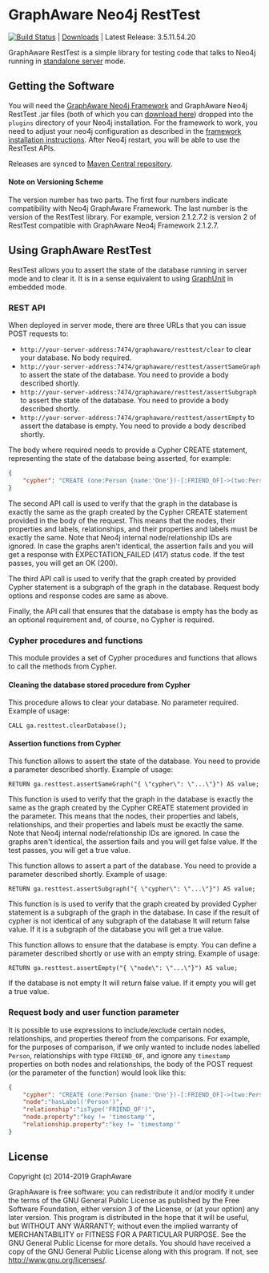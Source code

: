 GraphAware Neo4j RestTest
=========================

[![Build Status](https://travis-ci.org/graphaware/neo4j-resttest.png)](https://travis-ci.org/graphaware/neo4j-resttest) | <a href="http://graphaware.com/downloads/" target="_blank">Downloads</a> | Latest Release: 3.5.11.54.20

GraphAware RestTest is a simple library for testing code that talks to Neo4j running in <a href="http://docs.neo4j.org/chunked/stable/server-installation.html" target="_blank">standalone server</a> mode.

Getting the Software
--------------------

You will need the <a href="https://github.com/graphaware/neo4j-framework" target="_blank">GraphAware Neo4j Framework</a> and GraphAware Neo4j RestTest .jar files (both of which you can <a href="http://graphaware.com/downloads/" target="_blank">download here</a>) dropped
into the `plugins` directory of your Neo4j installation.
For the framework to work, you need to adjust your neo4j configuration as described in the <a href="https://github.com/graphaware/neo4j-framework#server-mode">framework installation instructions</a>.
After Neo4j restart, you will be able to use the RestTest APIs.

Releases are synced to <a href="http://search.maven.org/#search%7Cga%7C1%7Ca%3A%22resttest%22" target="_blank">Maven Central repository</a>.

#### Note on Versioning Scheme

The version number has two parts. The first four numbers indicate compatibility with Neo4j GraphAware Framework.
 The last number is the version of the RestTest library. For example, version 2.1.2.7.2 is version 2 of RestTest
 compatible with GraphAware Neo4j Framework 2.1.2.7.

Using GraphAware RestTest
-------------------------

RestTest allows you to assert the state of the database running in server mode and to clear it. It is in a sense equivalent
to using <a href="http://graphaware.com/neo4j/2014/05/29/graph-unit-neo4j-unit-testing.html" target="_blank">GraphUnit</a> in
embedded mode.

### REST API

When deployed in server mode, there are three URLs that you can issue POST requests to:
* `http://your-server-address:7474/graphaware/resttest/clear` to clear your database. No body required.
* `http://your-server-address:7474/graphaware/resttest/assertSameGraph` to assert the state of the database. You need to provide a body described shortly.
* `http://your-server-address:7474/graphaware/resttest/assertSubgraph` to assert the state of the database. You need to provide a body described shortly.
* `http://your-server-address:7474/graphaware/resttest/assertEmpty` to assert the database is empty. You need to provide a body described shortly.

The body where required needs to provide a Cypher CREATE statement, representing the state of the database being asserted,
for example:

```json
{
    "cypher": "CREATE (one:Person {name:'One'})-[:FRIEND_OF]->(two:Person {name:'Two'})"
}
```

The second API call is used to verify that the graph in the database is exactly the same as the graph created by the Cypher
CREATE statement provided in the body of the request. This means that the nodes, their properties and labels, relationships,
and their properties and labels must be exactly the same. Note that Neo4j internal node/relationship IDs are ignored.
In case the graphs aren't identical, the assertion fails and you will get a response with EXPECTATION_FAILED (417) status code.
If the test passes, you will get an OK (200).

The third API call is used to verify that the graph created by provided Cypher statement is a subgraph of the graph in the database.
Request body options and response codes are same as above.

Finally, the API call that ensures that the database is empty has the body as an optional requirement and, of course,
no Cypher is required.

### Cypher procedures and functions

This module provides a set of Cypher procedures and functions that allows to call the methods from Cypher.

#### Cleaning the database stored procedure from Cypher

This procedure allows to clear your database. No parameter required. 
Example of usage:
```
CALL ga.resttest.clearDatabase();
``` 
#### Assertion functions from Cypher

This function allows to assert the state of the database. You need to provide a parameter described shortly. 
Example of usage:
```
RETURN ga.resttest.assertSameGraph("{ \"cypher\": \"...\"}") AS value;
```
This function is used to verify that the graph in the database is exactly the same as the graph created by the Cypher CREATE statement provided in the parameter. This means that the nodes, their properties and labels, relationships, and their properties and labels must be exactly the same. Note that Neo4j internal node/relationship IDs are ignored.
In case the graphs aren't identical, the assertion fails and you will get false value. If the test passes, you will get a true value.

This function allows to assert a part of the database. You need to provide a parameter described shortly. 
Example of usage:
```
RETURN ga.resttest.assertSubgraph("{ \"cypher\": \"...\"}") AS value;
```
This function is  is used to verify that the graph created by provided Cypher statement is a subgraph of the graph in the database.
In case if the result of cypher is not identical of any subgraph of the database It will return false value. If it is a subgraph of the database you will get a true value.

This function allows to ensure that the database is empty. You can define a parameter described shortly or use with an empty string. 
Example of usage:
```
RETURN ga.resttest.assertEmpty("{ \"node\": \"...\"}") AS value;
```
If the database is not empty It will return false value. If it empty you will get a true value.


### Request body and user function parameter 

It is possible to use expressions to include/exclude certain nodes, relationships, and properties thereof from the comparisons.
For example, for the purposes of comparison, if we only wanted to include nodes labelled `Person`, relationships with type `FRIEND_OF`, and ignore any
`timestamp` properties on both nodes and relationships, the body of the POST request (or the parameter of the function) would look like this:

```json
{
    "cypher": "CREATE (one:Person {name:'One'})-[:FRIEND_OF]->(two:Person {name:'Two'})",
    "node":"hasLabel('Person')",
    "relationship":"isType('FRIEND_OF')",
    "node.property":"key != 'timestamp'",
    "relationship.property":"key != 'timestamp'"
}
```


License
-------

Copyright (c) 2014-2019 GraphAware

GraphAware is free software: you can redistribute it and/or modify it under the terms of the GNU General Public License
as published by the Free Software Foundation, either version 3 of the License, or (at your option) any later version.
This program is distributed in the hope that it will be useful, but WITHOUT ANY WARRANTY; without even the implied
warranty of MERCHANTABILITY or FITNESS FOR A PARTICULAR PURPOSE. See the GNU General Public License for more details.
You should have received a copy of the GNU General Public License along with this program.
If not, see <http://www.gnu.org/licenses/>.
